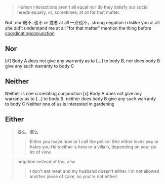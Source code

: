 >Human interactions aren't all equal nor do they satisfy our social needs equally,
 or, sometimes, at all for that matter.

Not..nor 既不..也不
or 或者
at all 一点也不，strong negation
l dislike you at all
she did't understand me at all
"for that matter" mention the thing before
[coordinatingconjunction](http://www.chompchomp.com/terms/coordinatingconjunction.htm)
## Nor
[√] Body A does not give any warranty as to [...] to body B, nor does body B give any such warranty to body C
## Neither 
Neither is one correlating conjunction
[x] Body A does not give any warranty as to [...] to body B, neither does body B give any such warranty to body C
Neither one of us is interested in gardening
## Either
>要么...要么
>>Either you leave now or I call the police!
>>She either loves you or hates you
>>He's either a hero or a villain, depending on your po int of view.

> negation instead of too, also
>>I don't eat meat and my husband doesn't either.
>>I'm not allowed another piece of cake, so you're not either!

>> 


